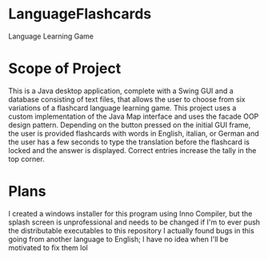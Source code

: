 # LanguageFlashcards
Language Learning Game

<h1>Scope of Project</h1>

This is a Java desktop application, complete with a Swing GUI and a database consisting of text files, that allows the user to choose
from six variations of a flashcard language learning game. This project uses a custom implementation of the Java Map interface and uses the facade OOP design pattern. Depending on the button pressed on the initial GUI frame, the user is provided flashcards with 
words in English, italian, or German and the user has a few seconds to type the translation before the flashcard is locked and the 
answer is displayed. Correct entries increase the tally in the top corner.

<h1> Plans </h1>
I created a windows installer for this program using Inno Compiler, but the splash screen is unprofessional and needs to be changed if I'm to ever push the distributable executables to this repository
I actually found bugs in this going from another language to English; I have no idea when I'll be motivated to fix them lol
